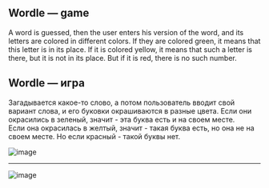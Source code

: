 ## Wordle — game  

A word is guessed, then the user enters his version of the word, and its letters are colored in different colors.
If they are colored green, it means that this letter is in its place.
If it is colored yellow, it means that such a letter is there, but it is not in its place. But if it is red, there is no such number.

## Wordle — игра  

Загадывается какое-то слово, а потом пользователь вводит свой вариант слова, и его буковки окрашиваются в разные цвета. 
Если они окрасились в зеленый, значит - эта буква есть и на своем месте.  
Если она окрасилась в желтый, значит - такая буква есть, но она не на своем месте. Но если красный - такой буквы нет.

![image](https://github.com/user-attachments/assets/750ee846-196b-4585-9377-c0ed53468697) 

***

![image](https://github.com/user-attachments/assets/aee3bf3a-7e35-4f97-a068-0150b2f26a2d)

